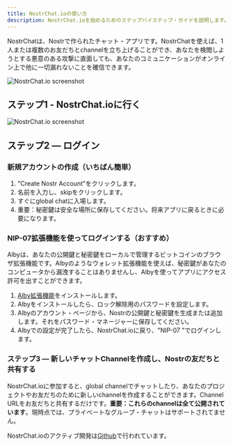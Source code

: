 ```yaml
---
title: NostrChat.ioの使い方
description: NostrChat.ioを始めるためのステップバイステップ・ガイドを説明します。
---
```


NostrChatは、Nostrで作られたチャット・アプリです。NostrChatを使えば、1人または複数のお友だちとchannelを立ち上げることができ、あなたを検閲しようとする悪意のある攻撃に直面しても、あなたのコミュニケーションがオンライン上で他に一切漏れないことを確信できます。


![NostrChat.io screenshot](/images/nostrchat-signup.webp)

## ステップ1 - NostrChat.ioに行く

![NostrChat.io screenshot](/images/nostrchat-login.webp)

## ステップ2 — ログイン

### 新規アカウントの作成（いちばん簡単）

1. "Create Nostr Account"をクリックします。
2. 名前を入力し、skipをクリックします。
3. すぐにglobal chatに入場します。
4. 重要：秘密鍵は安全な場所に保存してください。将来アプリに戻るときに必要になります。

### NIP-07拡張機能を使ってログインする（おすすめ）

Albyは、あなたの公開鍵と秘密鍵をローカルで管理するビットコインのブラウザ拡張機能です。Albyのようなウォレット拡張機能を使えば、秘密鍵があなたのコンピュータから漏洩することはありませんし、Albyを使ってアプリにアクセス許可を出すことができます。

1. [Alby拡張機能](https://getalby.com/)をインストールします。
2. Albyをインストールしたら、ロック解除用のパスワードを設定します。
3. Albyのアカウント・ページから、Nostrの公開鍵と秘密鍵を生成または追加します。それをパスワード・マネージャーに保存してください。
4. Albyでの設定が完了したら、NostrChat.ioに戻り、"NIP-07 "でログインします。

### ステップ3 — 新しいチャットChannelを作成し、Nostrの友だちと共有する

NostrChat.ioに参加すると、global channelでチャットしたり、あなたのプロジェクトやお友だちのために新しいchannelを作成することができます。Channel URLをお友だちと共有するだけです。**重要：これらのchannelは全て公開されています**。現時点では、プライベートなグループ・チャットはサポートされてません。

NostrChat.ioのアクティブ開発は[Github](https://github.com/NostrChat/NostrChat)で行われています。
